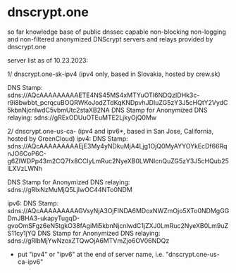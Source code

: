 # dnscrypt.one
so far knowledge base of public dnssec capable non-blocking non-logging and non-filtered anonymized DNScrypt servers and relays provided by dnscrypt.one

server list as of 10.23.2023:

1/ dnscrypt.one-sk-ipv4 (ipv4 only, based in Slovakia, hosted by crew.sk)

DNS Stamp:
	sdns://AQcAAAAAAAAAETE4NS45MS4xMTYuOTI6NDQzIDHk3c-r9i8bwbbt_pcrqcuBOQRWKoJodZTdKqKNDpvhJDIuZG5zY3J5cHQtY2VydC5kbnNjcnlwdC5vbmUtc2staXB2NA
DNS Stamp for Anonymized DNS relaying:
	sdns://gRExODUuOTEuMTE2LjkyOjQ0Mw

2/ dnscrypt.one-us-ca- (ipv4 and ipv6*, based in San Jose, California, hosted by GreenCloud)
ipv4:
DNS Stamp:
	sdns://AQcAAAAAAAAAEjE3My4yNDkuMjA4Ljg1OjQ0MyAYYOYkEcDf66RqnJO6CoP6C-g6ZIWDPp43m2CQ7fx8CCIyLmRuc2NyeXB0LWNlcnQuZG5zY3J5cHQub25lLXVzLWNh

DNS Stamp for Anonymized DNS relaying:
	sdns://gRIxNzMuMjQ5LjIwOC44NTo0NDM
  
ipv6:
DNS Stamp:
	sdns://AQcAAAAAAAAAGVsyNjA3OjFlNDA6MDoxNWZmOjo5XTo0NDMgGGDmJBHA3-ukapyTugqD-gvoOmSFgz6eN5tgkO38fAgiMi5kbnNjcnlwdC1jZXJ0LmRuc2NyeXB0Lm9uZS11cy1jYQ
DNS Stamp for Anonymized DNS relaying:
	sdns://gRlbMjYwNzoxZTQwOjA6MTVmZjo6OV06NDQz

* put "ipv4" or "ipv6" at the end of server name, i.e. "dnscrypt.one-us-ca-ipv6"

